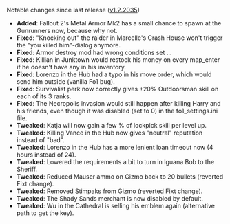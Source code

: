 Notable changes since last release ([v1.2.2035](https://github.com/rotators/Fo1in2/releases/tag/v1.2.2035))
- **Added**: Fallout 2's Metal Armor Mk2 has a small chance to spawn at the Gunrunners now, because why not.
- **Fixed**: "Knocking out" the raider in Marcelle's Crash House won't trigger the "you killed him"-dialog anymore.
- **Fixed**: Armor destroy mod had wrong conditions set ...
- **Fixed**: Killian in Junktown would restock his money on every map_enter if he doesn't have any in his inventory.
- **Fixed**: Lorenzo in the Hub had a typo in his move order, which would send him outside (vanilla Fo1 bug).
- **Fixed**: Survivalist perk now correctly gives +20% Outdoorsman skill on each of its 3 ranks.
- **Fixed**: The Necropolis invasion would still happen after killing Harry and his friends, even though it was disabled (set to 0) in the fo1_settings.ini file.
- **Tweaked**: Katja will now gain a few % of lockpick skill per level up.
- **Tweaked**: Killing Vance in the Hub now gives "neutral" reputation instead of "bad".
- **Tweaked**: Lorenzo in the Hub has a more lenient loan timeout now (4 hours instead of 24).
- **Tweaked**: Lowered the requirements a bit to turn in Iguana Bob to the Sheriff.
- **Tweaked**: Reduced Mauser ammo on Gizmo back to 20 bullets (reverted Fixt change).
- **Tweaked**: Removed Stimpaks from Gizmo (reverted Fixt change).
- **Tweaked**: The Shady Sands merchant is now disabled by default.
- **Tweaked**: Wu in the Cathedral is selling his emblem again (alternative path to get the key).

